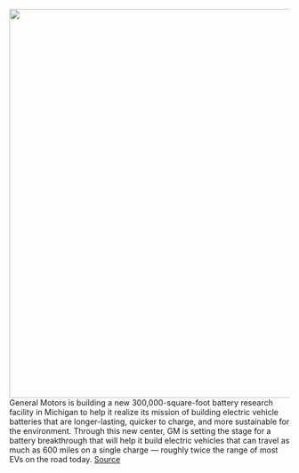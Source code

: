 <img src='https://cdn.vox-cdn.com/thumbor/kcD0xGwBXdd9Okq024gb95GZmYk=/0x0:4664x2622/1200x800/filters:focal(1959x938:2705x1684)/cdn.vox-cdn.com/uploads/chorus_image/image/69952828/01___SW_w_Building_Sign___2.0.jpg' width='700px' /><br/>
General Motors is building a new 300,000-square-foot battery research facility in Michigan to help it realize its mission of building electric vehicle batteries that are longer-lasting, quicker to charge, and more sustainable for the environment. Through this new center, GM is setting the stage for a battery breakthrough that will help it build electric vehicles that can travel as much as 600 miles on a single charge — roughly twice the range of most EVs on the road today.
<a href='https://www.theverge.com/2021/10/5/22709389/gm-wallace-battery-center-ev-ultium-research'> Source <a/>